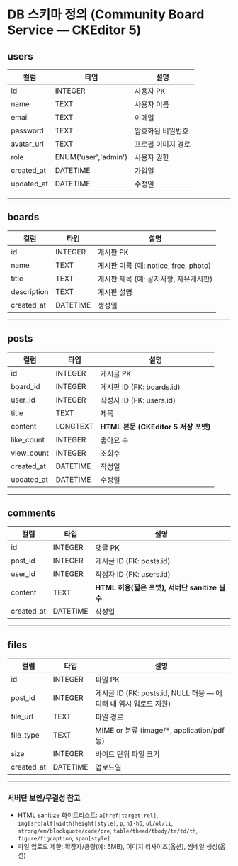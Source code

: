 # DB 스키마 정의 (Community Board Service — CKEditor 5)

## users
| 컬럼 | 타입 | 설명 |
|------|------|------|
| id | INTEGER | 사용자 PK |
| name | TEXT | 사용자 이름 |
| email | TEXT | 이메일 |
| password | TEXT | 암호화된 비밀번호 |
| avatar_url | TEXT | 프로필 이미지 경로 |
| role | ENUM('user','admin') | 사용자 권한 |
| created_at | DATETIME | 가입일 |
| updated_at | DATETIME | 수정일 |

---

## boards
| 컬럼 | 타입 | 설명 |
|------|------|------|
| id | INTEGER | 게시판 PK |
| name | TEXT | 게시판 이름 (예: notice, free, photo) |
| title | TEXT | 게시판 제목 (예: 공지사항, 자유게시판) |
| description | TEXT | 게시판 설명 |
| created_at | DATETIME | 생성일 |

---

## posts
| 컬럼 | 타입 | 설명 |
|------|------|------|
| id | INTEGER | 게시글 PK |
| board_id | INTEGER | 게시판 ID (FK: boards.id) |
| user_id | INTEGER | 작성자 ID (FK: users.id) |
| title | TEXT | 제목 |
| content | LONGTEXT | **HTML 본문 (CKEditor 5 저장 포맷)** |
| like_count | INTEGER | 좋아요 수 |
| view_count | INTEGER | 조회수 |
| created_at | DATETIME | 작성일 |
| updated_at | DATETIME | 수정일 |

---

## comments
| 컬럼 | 타입 | 설명 |
|------|------|------|
| id | INTEGER | 댓글 PK |
| post_id | INTEGER | 게시글 ID (FK: posts.id) |
| user_id | INTEGER | 작성자 ID (FK: users.id) |
| content | TEXT | **HTML 허용(짧은 포맷), 서버단 sanitize 필수** |
| created_at | DATETIME | 작성일 |

---

## files
| 컬럼 | 타입 | 설명 |
|------|------|------|
| id | INTEGER | 파일 PK |
| post_id | INTEGER | 게시글 ID (FK: posts.id, NULL 허용 — 에디터 내 임시 업로드 지원) |
| file_url | TEXT | 파일 경로 |
| file_type | TEXT | MIME or 분류 (image/*, application/pdf 등) |
| size | INTEGER | 바이트 단위 파일 크기 |
| created_at | DATETIME | 업로드일 |

---

### 서버단 보안/무결성 참고
- HTML sanitize 화이트리스트: `a[href|target|rel]`, `img[src|alt|width|height|style]`, `p`, `h1-h6`, `ul/ol/li`, `strong/em/blockquote/code/pre`, `table/thead/tbody/tr/td/th`, `figure/figcaption`, `span[style]`
- 파일 업로드 제한: 확장자/용량(예: 5MB), 이미지 리사이즈(옵션), 썸네일 생성(옵션)
